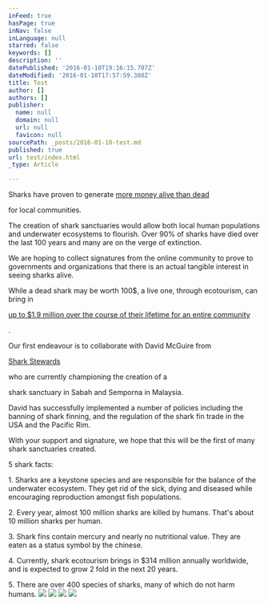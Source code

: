 ```yaml
---
inFeed: true
hasPage: true
inNav: false
inLanguage: null
starred: false
keywords: []
description: ''
datePublished: '2016-01-10T19:16:15.707Z'
dateModified: '2016-01-10T17:57:59.380Z'
title: Test
author: []
authors: []
publisher:
  name: null
  domain: null
  url: null
  favicon: null
sourcePath: _posts/2016-01-10-test.md
published: true
url: test/index.html
_type: Article

---
```

Sharks have proven to generate [more money alive than dead][0]

[][0]

for local communities. 

The creation of shark sanctuaries would allow both local human populations and underwater ecosystems to flourish. Over 90% of sharks have died over the last 100 years and many are on the verge of extinction. 

We are hoping to collect signatures from the online community to prove to governments and organizations that there is an actual tangible interest in seeing sharks alive. 

While a dead shark may be worth 100$, a live one, through ecotourism, can bring in[][1]

[up to $1.9 million over the course of their lifetime for an entire community][1]

.

Our first endeavour is to collaborate with David McGuire from [][2]

[Shark Stewards][2]

who are currently championing the creation of a[][3]

shark sanctuary in Sabah and Semporna in Malaysia.

David has successfully implemented a number of policies including the banning of shark finning, and the regulation of the shark fin trade in the USA and the Pacific Rim. 

With your support and signature, we hope that this will be the first of many shark sanctuaries created.

5 shark facts:

1\. Sharks are a keystone species and are responsible for the balance of the underwater ecosystem. They get rid of the sick, dying and diseased while encouraging reproduction amongst fish populations. 

2\. Every year, almost 100 million sharks are killed by humans. That's about 10 million sharks per human. 

3\. Shark fins contain mercury and nearly no nutritional value. They are eaten as a status symbol by the chinese. 

4\. Currently, shark ecotourism brings in $314 million annually worldwide, and is expected to grow 2 fold in the next 20 years.

[][3]

5\. There are over 400 species of sharks, many of which do not harm humans. ![](https://the-grid-user-content.s3-us-west-2.amazonaws.com/059213dd-f39f-4a1b-b5a1-bf094f63ec18.jpg)
![](https://the-grid-user-content.s3-us-west-2.amazonaws.com/b430d8de-7a90-4864-af9a-7583df7d9ae2.jpg)
![](https://the-grid-user-content.s3-us-west-2.amazonaws.com/98c97e3d-d29d-478c-ac38-0d3e077e1579.jpg)
![](https://the-grid-user-content.s3-us-west-2.amazonaws.com/537dae43-f94e-4cdb-a934-f23cf428aa6e.jpg)

[0]: http://www.livescience.com/37048-shark-economic-value.html
[1]: http://scubadiverlife.com/2015/12/04/sharks-are-worth-more-alive-than-dead/
[2]: http://sharkstewards.org/
[3]: http://www.borneoconservancy.org/?f